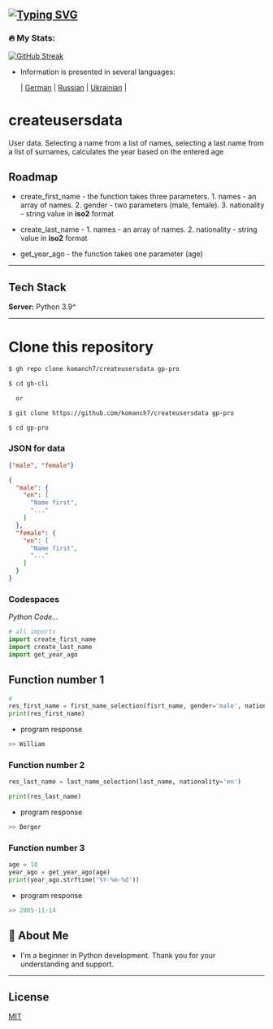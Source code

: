 [![Typing SVG](https://readme-typing-svg.herokuapp.com?color=%2336BCF7&lines=CREATE+USERS+DATA)](https://github.com/komanch7/createusersdata)
---

### 🔥 My Stats:
[![GitHub Streak](https://github-readme-streak-stats.herokuapp.com/?user=komanch7&theme=dark&background=0d1117)](https://github.com/komanch7/createusersdata/pulse)

- Information is presented in several languages:
    
    | [German](https://github.com/komanch7/createusersdata/blob/main/docs/README_DE.md) |
    [Russian](https://github.com/komanch7/createusersdata/blob/main/docs/README_RU.md) |
    [Ukrainian](https://github.com/komanch7/createusersdata/blob/main/docs/README_UA.md) |


# createusersdata
User data. Selecting a name from a list of names, selecting a last name from a list of surnames, calculates the year based on the entered age

## Roadmap
- create_first_name - the function takes three parameters. 1. names - an array of names. 2. gender - two parameters (male, female). 3. nationality - string value in __iso2__ format

- create_last_name - 1. names - an array of names. 2. nationality - string value in __iso2__ format

- get_year_ago - the function takes one parameter (age) 

---
## Tech Stack

**Server:** Python 3.9^

---

# Clone this repository

```sh
$ gh repo clone komanch7/createusersdata gp-pro

$ cd gh-cli

  or

$ git clone https://github.com/komanch7/createusersdata gp-pro

$ cd gp-pro
```



### JSON for data
```json
{"male", "female"}
```
```json
{
  "male": {
    "en": [
      "Name first",
      "..."
    ]
  },
  "female": {
    "en": [
      "Name first",
      "..."
    ]
  }
}
```

### Codespaces
_Python Code..._
```python
# all imports
import create_first_name
import create_last_name
import get_year_ago
```
## Function number 1
```python
# 
res_first_name = first_name_selection(fisrt_name, gender='male', nationality='us')
print(res_first_name)
```
- program response
```python
>> William
```
### Function number 2
```python
res_last_name = last_name_selection(last_name, nationality='en')

print(res_last_name)
```
- program response
```python
>> Berger
```
### Function number 3
```python
age = 18
year_ago = get_year_ago(age)
print(year_ago.strftime('%Y-%m-%d'))
```
- program response
```python
>> 2005-11-14
```

## 🚀 About Me
- I'm a beginner in Python development. Thank you for your understanding and support.
---

## License
[MIT](https://github.com/komanch7/createusersdata/LICENSE)
